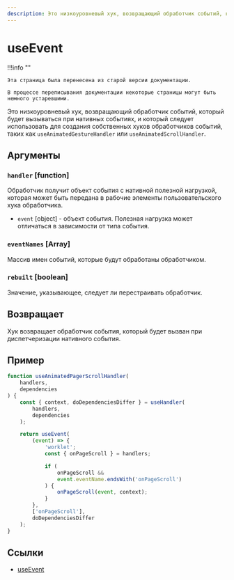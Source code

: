 ```yaml
---
description: Это низкоуровневый хук, возвращающий обработчик событий, который будет вызываться при нативных событиях, и который следует использовать для создания собственных хуков обработчиков событий, таких как useAnimatedGestureHandler или useAnimatedScrollHandler
---
```


# useEvent

!!!info ""

    Эта страница была перенесена из старой версии документации.

    В процессе переписывания документации некоторые страницы могут быть немного устаревшими.

Это низкоуровневый хук, возвращающий обработчик событий, который будет вызываться при нативных событиях, и который следует использовать для создания собственных хуков обработчиков событий, таких как `useAnimatedGestureHandler` или `useAnimatedScrollHandler`.

## Аргументы

### `handler` [function]

Обработчик получит объект события с нативной полезной нагрузкой, которая может быть передана в рабочие элементы пользовательского хука обработчика.

-   `event` [object] - объект события.
    Полезная нагрузка может отличаться в зависимости от типа события.

### `eventNames` [Array]

Массив имен событий, которые будут обработаны обработчиком.

### `rebuilt` [boolean]

Значение, указывающее, следует ли перестраивать обработчик.

## Возвращает

Хук возвращает обработчик события, который будет вызван при диспетчеризации нативного события.

## Пример

```js
function useAnimatedPagerScrollHandler(
    handlers,
    dependencies
) {
    const { context, doDependenciesDiffer } = useHandler(
        handlers,
        dependencies
    );

    return useEvent(
        (event) => {
            'worklet';
            const { onPageScroll } = handlers;

            if (
                onPageScroll &&
                event.eventName.endsWith('onPageScroll')
            ) {
                onPageScroll(event, context);
            }
        },
        ['onPageScroll'],
        doDependenciesDiffer
    );
}
```

## Ссылки

-   [useEvent](https://docs.swmansion.com/react-native-reanimated/docs/advanced/useEvent)

